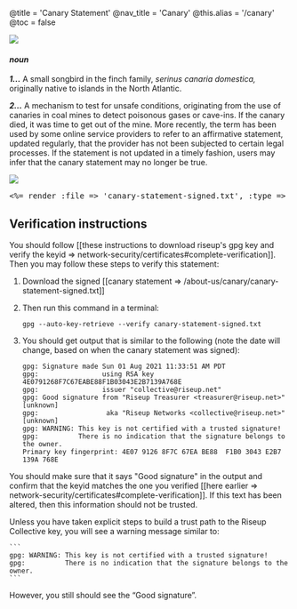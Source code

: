 @title = 'Canary Statement'
@nav_title = 'Canary'
@this.alias = '/canary'
@toc = false

![](canarypronounce.png)

#### _*noun*_

***1...*** A small songbird in the finch family, _serinus canaria domestica,_ originally native to islands in the North Atlantic.

***2...*** A mechanism to test for unsafe conditions, originating from the use of canaries in coal mines to detect poisonous gases or cave-ins. If the canary died, it was time to get out of the mine. More recently, the term has been used by some online service providers to refer to an affirmative statement, updated regularly, that the provider has not been subjected to certain legal processes. If the statement is not updated in a timely fashion, users may infer that the canary statement may no longer be true.


![](canaryimg.jpg)

<pre>
<%= render :file => 'canary-statement-signed.txt', :type => :raw %>
</pre>

## Verification instructions

You should follow [[these instructions to download riseup's gpg key and verify the keyid => network-security/certificates#complete-verification]]. Then you may follow these steps to verify this statement:

1. Download the signed [[canary statement => /about-us/canary/canary-statement-signed.txt]]
1. Then run this command in a terminal:

	```
	gpg --auto-key-retrieve --verify canary-statement-signed.txt
	```

1. You should get output that is similar to the following (note the date will change, based on when the canary statement was signed):

	```
	gpg: Signature made Sun 01 Aug 2021 11:33:51 AM PDT
	gpg:                using RSA key 4E0791268F7C67EABE88F1B03043E2B7139A768E
	gpg:                issuer "collective@riseup.net"
	gpg: Good signature from "Riseup Treasurer <treasurer@riseup.net>" [unknown]
	gpg:                 aka "Riseup Networks <collective@riseup.net>" [unknown]
	gpg: WARNING: This key is not certified with a trusted signature!
	gpg:          There is no indication that the signature belongs to the owner.
	Primary key fingerprint: 4E07 9126 8F7C 67EA BE88  F1B0 3043 E2B7 139A 768E
	```

You should make sure that it says "Good signature" in the output and confirm that the keyid matches the one you verified [[here earlier => network-security/certificates#complete-verification]]. If this text has been altered, then this information should not be trusted.

Unless you have taken explicit steps to build a trust path to the Riseup Collective key, you will see a warning message similar to:

	```
	gpg: WARNING: This key is not certified with a trusted signature!
	gpg:          There is no indication that the signature belongs to the owner.
	```

However, you still should see the “Good signature”.
